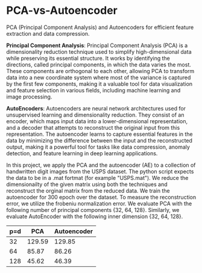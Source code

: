 # PCA-vs-Autoencoder
PCA (Principal Component Analysis) and Autoencoders for efficient feature extraction and data compression.

**Principal Component Analysis**: Principal Component Analysis (PCA) is a dimensionality reduction technique used to simplify high-dimensional data while preserving its essential structure. It works by identifying the directions, called principal components, in which the data varies the most. These components are orthogonal to each other, allowing PCA to transform data into a new coordinate system where most of the variance is captured by the first few components, making it a valuable tool for data visualization and feature selection in various fields, including machine learning and image processing.

**AutoEncoders**: Autoencoders are neural network architectures used for unsupervised learning and dimensionality reduction. They consist of an encoder, which maps input data into a lower-dimensional representation, and a decoder that attempts to reconstruct the original input from this representation. The autoencoder learns to capture essential features in the data by minimizing the difference between the input and the reconstructed output, making it a powerful tool for tasks like data compression, anomaly detection, and feature learning in deep learning applications.

In this project, we apply the PCA and the autoencoder (AE) to a collection of handwritten digit images from the USPS dataset. The python script expects the data to be in a .mat fortmat (for example "USPS.mat"). We reduce the dimensionailty of the given matrix using both the techniques and reconstruct the orginal matrix from the reduced data. We train the autoencoder for 300 epoch over the dataset. To measure the reconstruction error, we utilize the frobeniu normalization error. We evaluate PCA with the following number of principal components {32, 64, 128}. Similarly, we evaluate AutoEncoder with the following inner dimension {32, 64, 128}.

| p=d | PCA   | Autoencoder |
|-----|-------|-------------|
| 32  | 129.59| 129.85      |
| 64  | 85.87 | 86.26       |
| 128 | 45.62 | 46.39       |



